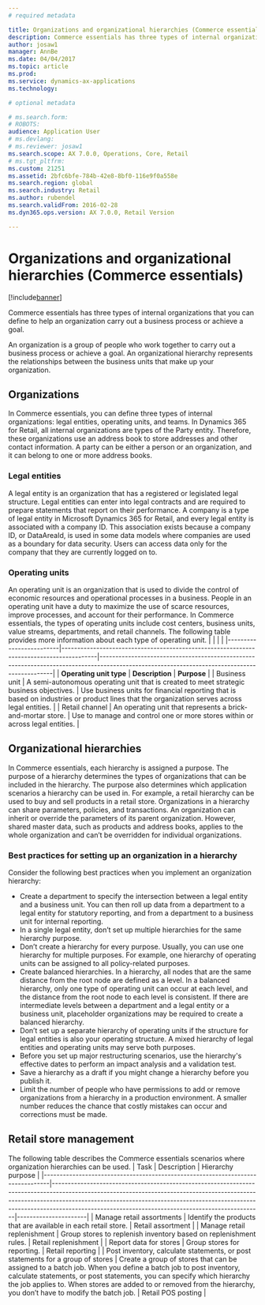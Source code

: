 ```yaml
---
# required metadata

title: Organizations and organizational hierarchies (Commerce essentials)
description: Commerce essentials has three types of internal organizations that you can define to help an organization carry out a business process or achieve a goal. 
author: josaw1
manager: AnnBe
ms.date: 04/04/2017
ms.topic: article
ms.prod: 
ms.service: dynamics-ax-applications
ms.technology: 

# optional metadata

# ms.search.form: 
# ROBOTS: 
audience: Application User
# ms.devlang: 
# ms.reviewer: josaw1
ms.search.scope: AX 7.0.0, Operations, Core, Retail
# ms.tgt_pltfrm: 
ms.custom: 21251
ms.assetid: 2bfc6bfe-784b-42e8-8bf0-116e9f0a558e
ms.search.region: global
ms.search.industry: Retail
ms.author: rubendel
ms.search.validFrom: 2016-02-28
ms.dyn365.ops.version: AX 7.0.0, Retail Version

---
```


# Organizations and organizational hierarchies (Commerce essentials)

[!include[banner](includes/banner.md)]


Commerce essentials has three types of internal organizations that you can define to help an organization carry out a business process or achieve a goal. 

An organization is a group of people who work together to carry out a business process or achieve a goal. An organizational hierarchy represents the relationships between the business units that make up your organization.

## Organizations
In Commerce essentials, you can define three types of internal organizations: legal entities, operating units, and teams. In Dynamics 365 for Retail, all internal organizations are types of the Party entity. Therefore, these organizations use an address book to store addresses and other contact information. A party can be either a person or an organization, and it can belong to one or more address books.
### Legal entities

A legal entity is an organization that has a registered or legislated legal structure. Legal entities can enter into legal contracts and are required to prepare statements that report on their performance. A company is a type of legal entity in Microsoft Dynamics 365 for Retail, and every legal entity is associated with a company ID. This association exists because a company ID, or DataAreaId, is used in some data models where companies are used as a boundary for data security. Users can access data only for the company that they are currently logged on to.

### Operating units

An operating unit is an organization that is used to divide the control of economic resources and operational processes in a business. People in an operating unit have a duty to maximize the use of scarce resources, improve processes, and account for their performance. In Commerce essentials, the types of operating units include cost centers, business units, value streams, departments, and retail channels. The following table provides more information about each type of operating unit.
|                         |                                                                                         |                                                                                                                                             |
|-------------------------|-----------------------------------------------------------------------------------------|---------------------------------------------------------------------------------------------------------------------------------------------|
| **Operating unit type** | **Description**                                                                         | **Purpose**                                                                                                                                 |
| Business unit           | A semi-autonomous operating unit that is created to meet strategic business objectives. | Use business units for financial reporting that is based on industries or product lines that the organization serves across legal entities. |
| Retail channel          | An operating unit that represents a brick-and-mortar store.                             | Use to manage and control one or more stores within or across legal entities.                                                               |

## Organizational hierarchies
In Commerce essentials, each hierarchy is assigned a purpose. The purpose of a hierarchy determines the types of organizations that can be included in the hierarchy. The purpose also determines which application scenarios a hierarchy can be used in. For example, a retail hierarchy can be used to buy and sell products in a retail store. Organizations in a hierarchy can share parameters, policies, and transactions. An organization can inherit or override the parameters of its parent organization. However, shared master data, such as products and address books, applies to the whole organization and can’t be overridden for individual organizations.
### Best practices for setting up an organization in a hierarchy

Consider the following best practices when you implement an organization hierarchy:
-   Create a department to specify the intersection between a legal entity and a business unit. You can then roll up data from a department to a legal entity for statutory reporting, and from a department to a business unit for internal reporting.
-   In a single legal entity, don’t set up multiple hierarchies for the same hierarchy purpose.
-   Don’t create a hierarchy for every purpose. Usually, you can use one hierarchy for multiple purposes. For example, one hierarchy of operating units can be assigned to all policy-related purposes.
-   Create balanced hierarchies. In a hierarchy, all nodes that are the same distance from the root node are defined as a level. In a balanced hierarchy, only one type of operating unit can occur at each level, and the distance from the root node to each level is consistent. If there are intermediate levels between a department and a legal entity or a business unit, placeholder organizations may be required to create a balanced hierarchy.
-   Don’t set up a separate hierarchy of operating units if the structure for legal entities is also your operating structure. A mixed hierarchy of legal entities and operating units may serve both purposes.
-   Before you set up major restructuring scenarios, use the hierarchy's effective dates to perform an impact analysis and a validation test.
-   Save a hierarchy as a draft if you might change a hierarchy before you publish it.
-   Limit the number of people who have permissions to add or remove organizations from a hierarchy in a production environment. A smaller number reduces the chance that costly mistakes can occur and corrections must be made.

## Retail store management
The following table describes the Commerce essentials scenarios where organization hierarchies can be used.
| Task                                                                           | Description                                                                                                                                                                                                                                                                                                | Hierarchy purpose    |
|--------------------------------------------------------------------------------|------------------------------------------------------------------------------------------------------------------------------------------------------------------------------------------------------------------------------------------------------------------------------------------------------------|----------------------|
| Manage retail assortments                                                      | Identify the products that are available in each retail store.                                                                                                                                                                                                                                             | Retail assortment    |
| Manage retail replenishment                                                    | Group stores to replenish inventory based on replenishment rules.                                                                                                                                                                                                                                          | Retail replenishment |
| Report data for stores                                                         | Group stores for reporting.                                                                                                                                                                                                                                                                                | Retail reporting     |
| Post inventory, calculate statements, or post statements for a group of stores | Create a group of stores that can be assigned to a batch job. When you define a batch job to post inventory, calculate statements, or post statements, you can specify which hierarchy the job applies to. When stores are added to or removed from the hierarchy, you don’t have to modify the batch job. | Retail POS posting   |





